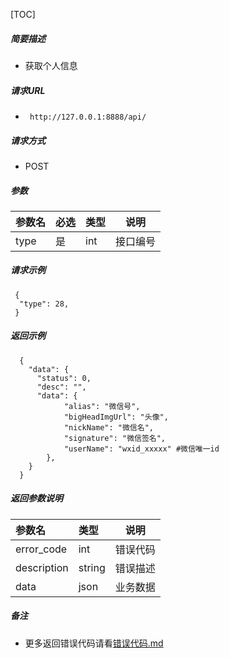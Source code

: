 

[TOC]
    
##### 简要描述

- 获取个人信息

##### 请求URL
- ` http://127.0.0.1:8888/api/`
  
##### 请求方式
- POST 

##### 参数

| 参数名  | 必选 | 类型  | 说明   |   
|:-----|:---|:----|------|   
| type | 是  | int | 接口编号 |   

##### 请求示例

```
 {
  "type": 28,
 } 
```

##### 返回示例 

``` 
  {
    "data": {
      "status": 0,
      "desc": "",
      "data": {
            "alias": "微信号", 
            "bigHeadImgUrl": "头像",
            "nickName": "微信名",
            "signature": "微信签名",
            "userName": "wxid_xxxxx" #微信唯一id
        },
    }
  }
```

##### 返回参数说明 

| 参数名         | 类型     | 说明   |   
|:------------|:-------|------|   
| error_code  | int    | 错误代码 |   
| description | string | 错误描述 |   
| data        | json   | 业务数据 |   

##### 备注 

- 更多返回错误代码请看[错误代码.md](../错误代码.md)







